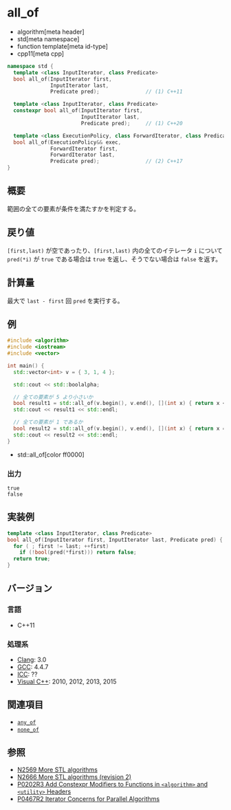 # all_of
* algorithm[meta header]
* std[meta namespace]
* function template[meta id-type]
* cpp11[meta cpp]

```cpp
namespace std {
  template <class InputIterator, class Predicate>
  bool all_of(InputIterator first,
              InputIterator last,
              Predicate pred);               // (1) C++11

  template <class InputIterator, class Predicate>
  constexpr bool all_of(InputIterator first,
                        InputIterator last,
                        Predicate pred);     // (1) C++20

  template <class ExecutionPolicy, class ForwardIterator, class Predicate>
  bool all_of(ExecutionPolicy&& exec,
              ForwardIterator first,
              ForwardIterator last,
              Predicate pred);               // (2) C++17
}
```

## 概要
範囲の全ての要素が条件を満たすかを判定する。


## 戻り値
`[first,last)` が空であったり、`[first,last)` 内の全てのイテレータ `i` について `pred(*i)` が `true` である場合は `true` を返し、そうでない場合は `false` を返す。


## 計算量
最大で `last - first` 回 `pred` を実行する。


## 例
```cpp example
#include <algorithm>
#include <iostream>
#include <vector>

int main() {
  std::vector<int> v = { 3, 1, 4 };

  std::cout << std::boolalpha;

  // 全ての要素が 5 より小さいか
  bool result1 = std::all_of(v.begin(), v.end(), [](int x) { return x < 5; });
  std::cout << result1 << std::endl;

  // 全ての要素が 1 であるか
  bool result2 = std::all_of(v.begin(), v.end(), [](int x) { return x == 1; });
  std::cout << result2 << std::endl;
}
```
* std::all_of[color ff0000]

### 出力
```
true
false
```

## 実装例
```cpp
template <class InputIterator, class Predicate>
bool all_of(InputIterator first, InputIterator last, Predicate pred) {
  for ( ; first != last; ++first)
    if (!bool(pred(*first))) return false;
  return true;
}
```

## バージョン
### 言語
- C++11

### 処理系
- [Clang](/implementation.md#clang): 3.0
- [GCC](/implementation.md#gcc): 4.4.7
- [ICC](/implementation.md#icc): ??
- [Visual C++](/implementation.md#visual_cpp): 2010, 2012, 2013, 2015


## 関連項目
- [`any_of`](/reference/algorithm/any_of.md)
- [`none_of`](/reference/algorithm/none_of.md)


## 参照
- [N2569 More STL algorithms](http://www.open-std.org/jtc1/sc22/wg21/docs/papers/2008/n2569.pdf)
- [N2666 More STL algorithms (revision 2)](http://www.open-std.org/jtc1/sc22/wg21/docs/papers/2008/n2666.pdf)
- [P0202R3 Add Constexpr Modifiers to Functions in `<algorithm>` and `<utility>` Headers](http://www.open-std.org/jtc1/sc22/wg21/docs/papers/2017/p0202r3.html)
- [P0467R2 Iterator Concerns for Parallel Algorithms](http://www.open-std.org/jtc1/sc22/wg21/docs/papers/2017/p0467r2.html)
